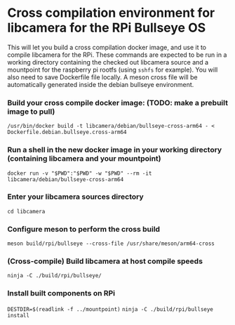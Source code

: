 # Cross compilation environment for libcamera for the RPi Bullseye OS

This will let you build a cross compilation docker image, and use it to compile libcamera for the RPi.
These commands are expected to be run in a working directory containing the checked out libcamera source and a mountpoint for the raspberry pi rootfs (using `sshfs` for example). You will also need to save Dockerfile file locally. A meson cross file will be automatically generated inside the debian bullseye environment.

### Build your cross compile docker image: (TODO: make a prebuilt image to pull)

`/usr/bin/docker build -t libcamera/debian/bullseye-cross-arm64 - < Dockerfile.debian.bullseye.cross-arm64`

### Run a shell in the new docker image in your working directory (containing libcamera and your mountpoint)
`docker run -v "$PWD":"$PWD" -w "$PWD" --rm -it libcamera/debian/bullseye-cross-arm64`

### Enter your libcamera sources directory
`cd libcamera`

### Configure meson to perform the cross build
`meson build/rpi/bullseye --cross-file /usr/share/meson/arm64-cross`

### (Cross-compile) Build libcamera at host compile speeds
`ninja -C ./build/rpi/bullseye/`

### Install built components on RPi
`DESTDIR=$(readlink -f ../mountpoint)`
`ninja -C ./build/rpi/bullseye install`